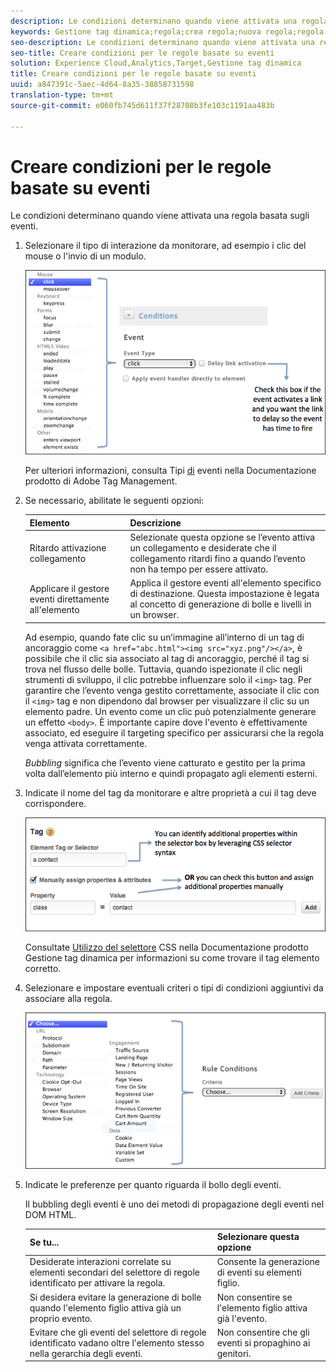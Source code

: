 ```yaml
---
description: Le condizioni determinano quando viene attivata una regola basata sugli eventi.
keywords: Gestione tag dinamica;regola;crea regola;nuova regola;regola basata sugli eventi;attivazione dei collegamenti ritardati;applica il gestore eventi direttamente all'elemento;bubbling;bolla eventi
seo-description: Le condizioni determinano quando viene attivata una regola basata sugli eventi.
seo-title: Creare condizioni per le regole basate su eventi
solution: Experience Cloud,Analytics,Target,Gestione tag dinamica
title: Creare condizioni per le regole basate su eventi
uuid: a847391c-5aec-4d64-8a35-38858731598
translation-type: tm+mt
source-git-commit: e060fb745d611f37f28708b3fe103c1191aa483b

---
```



# Creare condizioni per le regole basate su eventi

Le condizioni determinano quando viene attivata una regola basata sugli eventi.

1. Selezionare il tipo di interazione da monitorare, ad esempio i clic del mouse o l'invio di un modulo.

   ![](assets/condition-event-based.png)

   Per ulteriori informazioni, consulta Tipi [di](https://marketing.adobe.com/resources/help/en_US/dtm/event_types.html) eventi nella Documentazione prodotto di Adobe Tag Management.

1. Se necessario, abilitate le seguenti opzioni:

   | Elemento | Descrizione |
   |--- |--- |
   | Ritardo attivazione collegamento | Selezionate questa opzione se l’evento attiva un collegamento e desiderate che il collegamento ritardi fino a quando l’evento non ha tempo per essere attivato. |
   | Applicare il gestore eventi direttamente all'elemento | Applica il gestore eventi all'elemento specifico di destinazione. Questa impostazione è legata al concetto di generazione di bolle e livelli in un browser. |

   Ad esempio, quando fate clic su un’immagine all’interno di un tag di ancoraggio come `<a href="abc.html"><img src="xyz.png"/></a>`, è possibile che il clic sia associato al tag di ancoraggio, perché il tag si trova nel flusso delle bolle. Tuttavia, quando ispezionate il clic negli strumenti di sviluppo, il clic potrebbe influenzare solo il `<img>` tag. Per garantire che l’evento venga gestito correttamente, associate il clic con il `<img>` tag e non dipendono dal browser per visualizzare il clic su un elemento padre. Un evento come un clic può potenzialmente generare un effetto `<body>`. È importante capire dove l'evento è effettivamente associato, ed eseguire il targeting specifico per assicurarsi che la regola venga attivata correttamente.

   *Bubbling* significa che l’evento viene catturato e gestito per la prima volta dall’elemento più interno e quindi propagato agli elementi esterni.

1. Indicate il nome del tag da monitorare e altre proprietà a cui il tag deve corrispondere.

   ![](assets/condition-event-based2.png)

   Consultate [Utilizzo del selettore](https://marketing.adobe.com/resources/help/en_US/dtm/css-selector.html) CSS nella Documentazione prodotto Gestione tag dinamica per informazioni su come trovare il tag elemento corretto.

1. Selezionare e impostare eventuali criteri o tipi di condizioni aggiuntivi da associare alla regola.

   ![](assets/condition-event-based3.png)

1. Indicate le preferenze per quanto riguarda il bollo degli eventi.

   Il bubbling degli eventi è uno dei metodi di propagazione degli eventi nel DOM HTML.

   | Se tu... | Selezionare questa opzione |
   |--- |--- |
   | Desiderate interazioni correlate su elementi secondari del selettore di regole identificato per attivare la regola. | Consente la generazione di eventi su elementi figlio. |
   | Si desidera evitare la generazione di bolle quando l'elemento figlio attiva già un proprio evento. | Non consentire se l'elemento figlio attiva già l'evento. |
   | Evitare che gli eventi del selettore di regole identificato vadano oltre l'elemento stesso nella gerarchia degli eventi. | Non consentire che gli eventi si propaghino ai genitori. |
